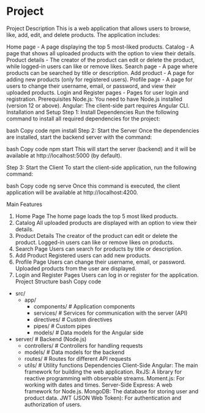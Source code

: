 # Project

Project Description
This is a web application that allows users to browse, like, add, edit, and delete products. The application includes:

Home page - A page displaying the top 5 most-liked products.
Catalog - A page that shows all uploaded products with the option to view their details.
Product details - The creator of the product can edit or delete the product, while logged-in users can like or remove likes.
Search page - A page where products can be searched by title or description.
Add product - A page for adding new products (only for registered users).
Profile page - A page for users to change their username, email, or password, and view their uploaded products.
Login and Register pages - Pages for user login and registration.
Prerequisites
Node.js: You need to have Node.js installed (version 12 or above).
Angular: The client-side part requires Angular CLI.
Installation and Setup
Step 1: Install Dependencies
Run the following command to install all required dependencies for the project:

bash
Copy code
npm install
Step 2: Start the Server
Once the dependencies are installed, start the backend server with the command:

bash
Copy code
npm start
This will start the server (backend) and it will be available at http://localhost:5000 (by default).

Step 3: Start the Client
To start the client-side application, run the following command:

bash
Copy code
ng serve
Once this command is executed, the client application will be available at http://localhost:4200.

Main Features
1. Home Page
The home page loads the top 5 most liked products.
2. Catalog
All uploaded products are displayed with an option to view their details.
3. Product Details
The creator of the product can edit or delete the product.
Logged-in users can like or remove likes on products.
4. Search Page
Users can search for products by title or description.
5. Add Product
Registered users can add new products.
6. Profile Page
Users can change their username, email, or password.
Uploaded products from the user are displayed.
7. Login and Register Pages
Users can log in or register for the application.
Project Structure
bash
Copy code
- src/
  - app/
    - components/           # Application components
    - services/              # Services for communication with the server (API)
    - directives/            # Custom directives
    - pipes/                 # Custom pipes
    - models/                # Data models for the Angular side
- server/                    # Backend (Node.js)
  - controllers/             # Controllers for handling requests
  - models/                  # Data models for the backend
  - routes/                  # Routes for different API requests
  - utils/                   # Utility functions
Dependencies
Client-Side
Angular: The main framework for building the web application.
RxJS: A library for reactive programming with observable streams.
Moment.js: For working with dates and times.
Server-Side
Express: A web framework for Node.js.
MongoDB: The database for storing user and product data.
JWT (JSON Web Token): For authentication and authorization of users.
